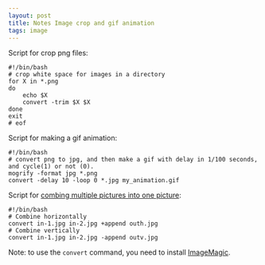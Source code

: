 ```yaml
---
layout: post
title: Notes Image crop and gif animation
tags: image
---
```

Script for crop png files:

```shell
#!/bin/bash
# crop white space for images in a directory
for X in *.png
do
    echo $X
    convert -trim $X $X
done
exit
# eof
```

Script for making a gif animation:

```shell
#!/bin/bash
# convert png to jpg, and then make a gif with delay in 1/100 seconds, and cycle(1) or not (0).
mogrify -format jpg *.png
convert -delay 10 -loop 0 *.jpg my_animation.gif
```

Script for [combing multiple pictures into one picture](http://superuser.com/questions/290656/combine-multiple-images-using-imagemagick):

```shell
#!/bin/bash
# Combine horizontally
convert in-1.jpg in-2.jpg +append outh.jpg
# Combine vertically
convert in-1.jpg in-2.jpg -append outv.jpg
```


Note: to use the `convert` command, you need to install [ImageMagic](http://www.imagemagick.org/script/index.php).
